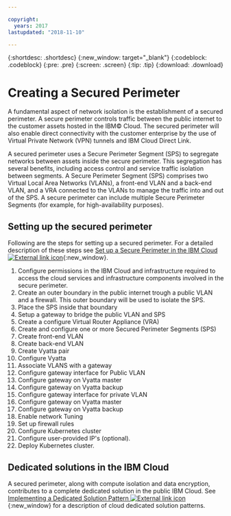 ```yaml
---

copyright:
  years: 2017
lastupdated: "2018-11-10"

---
```


{:shortdesc: .shortdesc}
{:new_window: target="_blank"}
{:codeblock: .codeblock}
{:pre: .pre}
{:screen: .screen}
{:tip: .tip}
{:download: .download}

# Creating a Secured Perimeter
A fundamental aspect of network isolation is the establishment of a secured perimeter.  A secure perimeter controls traffic between the public internet to the customer assets hosted in the IBM© Cloud.  The secured perimeter will also enable direct connectivity with the customer enterprise by the use of Virtual Private Network (VPN) tunnels and IBM Cloud Direct Link.

A secured perimeter uses a Secure Perimeter Segment (SPS) to segregate networks between assets inside the secure perimeter. This segregation has several benefits, including access control and service traffic isolation between segments. A Secure Perimeter Segment (SPS) comprises two Virtual Local Area Networks (VLANs), a front-end VLAN and a back-end VLAN, and a VRA connected to the VLANs to manage the traffic into and out of the SPS. A secure perimeter can include multiple Secure Perimeter Segments (for example, for high-availability purposes).

## Setting up the secured perimeter

Following are the steps for setting up a secured perimeter.  For a detailed description of these steps see [Set up a Secure Perimeter in the IBM Cloud ![External link icon](../../icons/launch-glyph.svg "External link icon")](https://developer.ibm.com/dwblog/2018/ibm-cloud-vyatta-set-up-secure-perimeter){:new_window}.

1. Configure permissions in the IBM Cloud and infrastructure required to access the cloud services and infrastructure components involved in the secure perimeter.
2. Create an outer boundary in the public internet trough a public VLAN and a firewall. This outer boundary will be used to isolate the SPS.
3. Place the SPS inside that boundary
4. Setup a gateway to bridge the public VLAN and SPS
5. Create a configure Virtual Router Appliance (VRA)
6. Create and configure one or more Secured Perimeter Segments (SPS)
7. Create front-end VLAN
8. Create back-end VLAN
9. Create Vyatta pair
10. Configure Vyatta
11. Associate VLANS with a gateway
12. Configure gateway interface for Public VLAN
13. Configure gateway on Vyatta master
14. Configure gateway on Vyatta backup
15. Configure gateway interface for private VLAN
16. Configure gateway on Vyatta master
17. Configure gateway on Vyatta backup
18. Enable network Tuning
19. Set up firewall rules
20. Configure Kubernetes cluster
21. Configure user-provided IP's (optional).
22. Deploy Kubernetes cluster.

## Dedicated solutions in the IBM Cloud
A secured perimeter, along with compute isolation and data encryption, contributes to a complete dedicated solution in the public IBM Cloud.  See [Implementing a Dedicated Solution Pattern ![External link icon](../../icons/launch-glyph.svg "External link icon")](https://developer.ibm.com/dwblog/2018/ibm-cloud-dedicated-cloud-solution-patterns/){:new_window} for a description of cloud dedicated solution patterns.